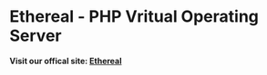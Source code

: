 # Ethereal - PHP Vritual Operating Server

**Visit our offical site: [Ethereal](https://skmetheloper.github.io)**

